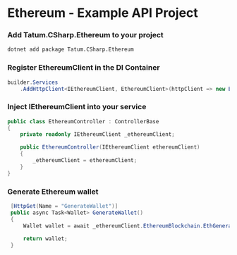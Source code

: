 # Ethereum - Example API Project

### Add Tatum.CSharp.Ethereum to your project

```bash
dotnet add package Tatum.CSharp.Ethereum
```

### Register EthereumClient in the DI Container

```csharp
builder.Services
    .AddHttpClient<IEthereumClient, EthereumClient>(httpClient => new EthereumClient(httpClient, apiKey));
```

### Inject IEthereumClient into your service

```csharp
public class EthereumController : ControllerBase
{
    private readonly IEthereumClient _ethereumClient;

    public EthereumController(IEthereumClient ethereumClient)
    {
        _ethereumClient = ethereumClient;
    }
}
```

### Generate Ethereum wallet

```csharp   
 [HttpGet(Name = "GenerateWallet")]
 public async Task<Wallet> GenerateWallet()
 {
     Wallet wallet = await _ethereumClient.EthereumBlockchain.EthGenerateWalletAsync();
     
     return wallet;
 }
```